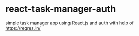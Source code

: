 # react-task-manager-auth
simple task manager app using React.js and auth with help of  https://reqres.in/
